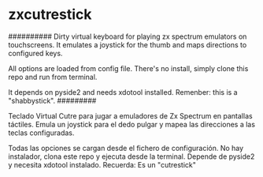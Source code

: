 # zxcutrestick
##########
Dirty virtual keyboard for playing zx spectrum emulators on touchscreens.
It emulates a joystick for the thumb and maps directions to configured keys.

All options are loaded from config file. 
There's no install, simply clone this repo and run from terminal.

It depends on pyside2 and needs xdotool installed. Remenber: this is a "shabbystick".
#########

Teclado Virtual Cutre para jugar a emuladores de Zx Spectrum en pantallas táctiles.
Emula un joystick para el dedo pulgar y mapea las direcciones a las teclas configuradas.

Todas las opciones se cargan desde el fichero de configuración.
No hay instalador, clona este repo y ejecuta desde la terminal.
Depende de pyside2 y necesita xdotool instalado. Recuerda: Es un "cutrestick"
